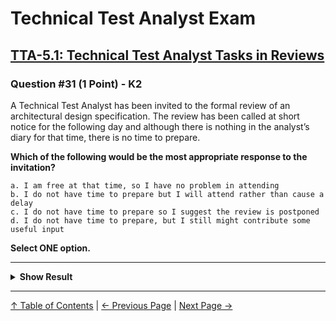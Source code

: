 # Technical Test Analyst Exam

## [TTA-5.1: Technical Test Analyst Tasks in Reviews](../../5-reviews/5.1-technical-test-analyst-tasks-in-reviews.md#51-technical-test-analyst-tasks-in-reviews)

### Question #31 (1 Point) - K2

A Technical Test Analyst has been invited to the formal review of an architectural design specification. The review has been called at short notice for the following day and although there is nothing in the analyst’s diary for that time, there is no time to prepare.

**Which of the following would be the most appropriate response to the invitation?**

    a. I am free at that time, so I have no problem in attending
    b. I do not have time to prepare but I will attend rather than cause a delay
    c. I do not have time to prepare so I suggest the review is postponed
    d. I do not have time to prepare, but I still might contribute some useful input

**Select ONE option.**

---

<details>
<summary><strong>Show Result</strong></summary>

#### Correct Answer: c

    a. Is not correct. This response indicates a willingness to co-operate in getting the review done but the analyst will be unable to make a full contribution without preparation and the review would therefore be less effective than it should be
    b. Is not correct. This response flags up the lack of preparation time but does not insist on allowing time for adequate preparation
    c. Is correct. The reviewer has raised the lack of preparation time and has suggested a solution to solve this issue
    d. Is not correct. This response is accurate, but preparation is about making a review as effective and efficient as possible. This is a requirement and an advantage of formal reviews

</details>

---

[↑ Table of Contents](../../README.md#table-of-contents) | [← Previous Page](question-30.md) | [Next Page →](question-32.md)
